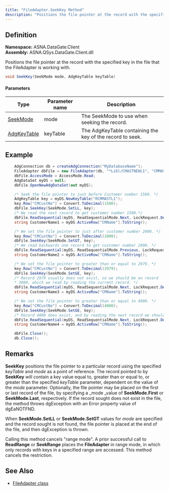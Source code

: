 ```yaml
---
title: "FileAdapter.SeekKey Method"
description: "Positions the file pointer at the record with the specified key in the file that the FileAdapter is working with."
---
```


## Definition

**Namespace:** ASNA.DataGate.Client  
**Assembly:** ASNA.QSys.DataGate.Client.dll

Positions the file pointer at the record with the specified key in the file that the FileAdapter is working with.

```cs
void SeekKey(SeekMode mode, AdgKeyTable keyTable)
```

#### Parameters

| Type | Parameter name | Description |
| --- | --- | --- |
| [SeekMode](/reference/datagate/datagate-common/seek-mode.html) | mode | The SeekMode to use when seeking the record. |
| [AdgKeyTable](/reference/datagate/datagate-client/adg-key-table.html) | keyTable | The AdgKeyTable containing the key of the record to seek. |

## Example

```cs
    AdgConnection db = createAdgConnection("MyDatabaseName");
    FileAdapter dbFile = new FileAdapter(db, "*Libl/CMASTNEWL1", "CMMASTERL1");
    dbFile.AccessMode = AccessMode.Read;
    AdgDataSet myDS = null;
    dbFile.OpenNewAdgDataSet(out myDS);

    /* Seek the file pointer to just before Customer number 1500. */
    AdgKeyTable key = myDS.NewKeyTable("RCMMASTL1");
    key.Row["CMCustNo"] = Convert.ToDecimal(1500);
    dbFile.SeekKey(SeekMode.SetLL, key);
    /* We read the next record to get customer number 1500.*/
    dbFile.ReadSequential(myDS, ReadSequentialMode.Next, LockRequest.Default);
    string CustomerName1 = myDS.ActiveRow["CMName"].ToString();

    /* We set the file pointer to just after customer number 2000. */
    key.Row["CMCustNo"] = Convert.ToDecimal(2000);
    dbFile.SeekKey(SeekMode.SetGT, key);
    /* We read backwards one record to get customer number 2000. */
    dbFile.ReadSequential(myDS, ReadSequentialMode.Previous, LockRequest.Default);
    string CustomerName2 = myDS.ActiveRow["CMName"].ToString();

    /* We set the file pointer to greater than or equal to 2979. */
    key.Row["CMCustNo"] = Convert.ToDecimal(2979);
    dbFile.SeekKey(SeekMode.SetGE, key);
    /* Record 2979 usually does not exist, so we should be on record
    * 3000, which we read by reading the current record. */
    dbFile.ReadSequential(myDS, ReadSequentialMode.Next, LockRequest.Default);
    string CustomerName3 = myDS.ActiveRow["CMName"].ToString();

    /* We set the file pointer to greater than or equal to 4000. */
    key.Row["CMCustNo"] = Convert.ToDecimal(4000);
    dbFile.SeekKey(SeekMode.SetGE, key);
    /* Record 4000 does exist, and by reading the next record we should access it. */
    dbFile.ReadSequential(myDS, ReadSequentialMode.Next, LockRequest.Default);
    string CustomerName4 = myDS.ActiveRow["CMName"].ToString();

    dbFile.Close();
    db.Close();
```

## Remarks

**SeekKey** positions the file pointer to a particular record using the specified _keyTable_ and _mode_ as a point of reference.  The record pointed to by **SeekKey** will contain a key value equal to, greater than or equal to, or greater than the specified _keyTable_ parameter, dependent on the value of the _mode_ parameter.  Optionally, the file pointer may be placed on the first or last record of the file, by specifying a _mode _value of **SeekMode.First** or **SeekMode.Last**, respectively.  If the record sought does not exist in the file, the method throws dgException with an Error property value of dgEaNOTFND.

When **SeekMode.SetLL** or **SeekMode.SetGT** values for _mode_ are specified and the record sought is not found, the file pointer is placed at the end of the file, and then dgException is thrown.

Calling this method cancels "range mode".  A prior successful call to **ReadRange** or **SeekRange** places the **FileAdapter** in range mode, in which only records with keys in a specified range are accessed. This method cancels the restriction.


## See Also
- [FileAdapter class](file-adapter.html)

